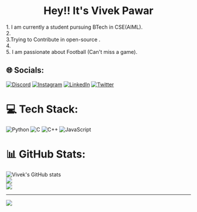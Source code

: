 
<h1 align="center">Hey!! It's Vivek Pawar</h1>
1. I am currently a student pursuing BTech in CSE(AIML).<br>2.<br>3.Trying to Contribute in open-source .<br>4. <br>5. I am passionate about Football (Can't miss a game).


## 🌐 Socials:
[![Discord](https://img.shields.io/badge/Discord-%237289DA.svg?logo=discord&logoColor=white)](https://discord.gg/iconic_3pv#2210) [![Instagram](https://img.shields.io/badge/Instagram-%23E4405F.svg?logo=Instagram&logoColor=white)](https://instagram.com/iconic_3pv) [![LinkedIn](https://img.shields.io/badge/LinkedIn-%230077B5.svg?logo=linkedin&logoColor=white)](https://linkedin.com/in/vivek-pawar) [![Twitter](https://img.shields.io/badge/Twitter-%231DA1F2.svg?logo=Twitter&logoColor=white)](https://twitter.com/vivekp2704)  

# 💻 Tech Stack:
![Python](https://img.shields.io/badge/python-3670A0?style=for-the-badge&logo=python&logoColor=ffdd54) ![C](https://img.shields.io/badge/c-%2300599C.svg?style=for-the-badge&logo=c&logoColor=white) ![C++](https://img.shields.io/badge/c++-%2300599C.svg?style=for-the-badge&logo=c%2B%2B&logoColor=white) ![JavaScript](https://img.shields.io/badge/javascript-%23323330.svg?style=for-the-badge&logo=javascript&logoColor=%23F7DF1E) 

# 📊 GitHub Stats:
![Vivek's GitHub stats](https://github-readme-stats.vercel.app/api?username=iconic-3pv&show_icons=true&theme=transparent)<br/>
![](https://github-readme-streak-stats.herokuapp.com/?user=iconic-3pvark&hide_border=false)<br/>
![](https://github-readme-stats.vercel.app/api/top-langs/?username=iconic-3pv&theme=dark&hide_border=false&include_all_commits=true&count_private=true&layout=compact)



---
[![](https://visitcount.itsvg.in/api?id=iconic-3pv&icon=0&color=0)](https://visitcount.itsvg.in)
  
